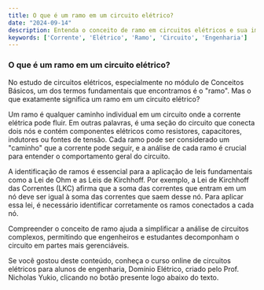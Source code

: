 ```yaml
---
title: O que é um ramo em um circuito elétrico?
date: "2024-09-14"
description: Entenda o conceito de ramo em circuitos elétricos e sua importância na análise de circuitos.
keywords: ['Corrente', 'Elétrico', 'Ramo', 'Circuito', 'Engenharia']
---
```


### O que é um ramo em um circuito elétrico?

No estudo de circuitos elétricos, especialmente no módulo de Conceitos Básicos, um dos termos fundamentais que encontramos é o "ramo". Mas o que exatamente significa um ramo em um circuito elétrico?

Um ramo é qualquer caminho individual em um circuito onde a corrente elétrica pode fluir. Em outras palavras, é uma seção do circuito que conecta dois nós e contém componentes elétricos como resistores, capacitores, indutores ou fontes de tensão. Cada ramo pode ser considerado um "caminho" que a corrente pode seguir, e a análise de cada ramo é crucial para entender o comportamento geral do circuito.

A identificação de ramos é essencial para a aplicação de leis fundamentais como a Lei de Ohm e as Leis de Kirchhoff. Por exemplo, a Lei de Kirchhoff das Correntes (LKC) afirma que a soma das correntes que entram em um nó deve ser igual à soma das correntes que saem desse nó. Para aplicar essa lei, é necessário identificar corretamente os ramos conectados a cada nó.

Compreender o conceito de ramo ajuda a simplificar a análise de circuitos complexos, permitindo que engenheiros e estudantes decomponham o circuito em partes mais gerenciáveis.

Se você gostou deste conteúdo, conheça o curso online de circuitos elétricos para alunos de engenharia, Domínio Elétrico, criado pelo Prof. Nicholas Yukio, clicando no botão presente logo abaixo do texto.